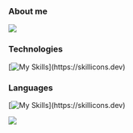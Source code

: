 ### About me

<a href="https://github.com/MicheleRabesco/github-readme-stats">
  <img align="center" src="https://github-readme-stats-nu-self-16.vercel.app/api?username=MicheleRabesco&count_private=true&show_icons=true&theme=gruvbox" />
</a>


### Technologies

[![My Skills](https://skillicons.dev/icons?i=idea,eclipse,vscode,androidstudio,mysql,mongodb,raspberrypi,arduino,)](https://skillicons.dev)

### Languages
[![My Skills](https://skillicons.dev/icons?i=java,c,html,arduino,)](https://skillicons.dev)

<!---
Maybe when I'll use more languages

![Top Langs](https://github-readme-stats-nu-self-16.vercel.app/api/top-langs/?username=MicheleRabesco&layout=compact)
--->


<!--- 

Just for links

[![GitHub](icons/github.png)](https://github.com/MicheleRabesco)
[![LinkedIn](icons/linkedin.png)](https://www.linkedin.com/in/michelerabesco/)
[![Twitter](icons/twitter.png)](https://twitter.com/thatkindofmike)
[![Instagram](icons/instagram.png)](https://www.instagram.com/michelerabesco/)
[![Facebook](icons/facebook.png)](https://www.facebook.com/MicheleRabesco16/)
--->


<!--- 
This works, I have to find a way to fix it

**Social Media:**

<a href="https://www.linkedin.com/in/michelerabesco/">
    <img height="50" src="https://cdn2.iconfinder.com/data/icons/social-icon-3/512/social_style_3_in-306.png"/>
</a>
--->


<a href="https://github.com/anuraghazra/convoychat">
  <img align="center" src="https://github-readme-stats-nu-self-16.vercel.app/api/wakatime?username=@MicheleRabesco" />
</a>

